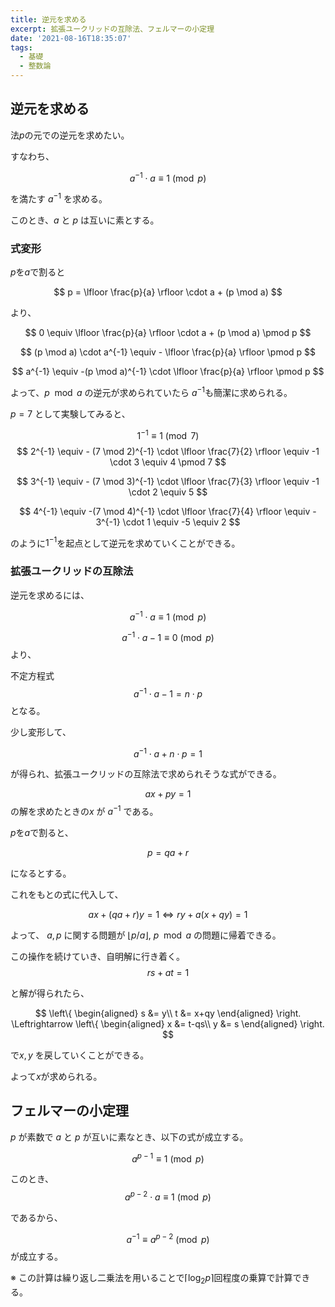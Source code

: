 ```yaml
---
title: 逆元を求める
excerpt: 拡張ユークリッドの互除法、フェルマーの小定理
date: '2021-08-16T18:35:07'
tags:
  - 基礎
  - 整数論
---
```


## 逆元を求める

法$p$の元での逆元を求めたい。

すなわち、

$$
a^{-1} \cdot a \equiv  1 \pmod p
$$

を満たす $a^{-1}$ を求める。


このとき、$a$ と $p$ は互いに素とする。


### 式変形

$p$を$a$で割ると

$$
p = \lfloor \frac{p}{a} \rfloor \cdot a + (p \mod a)
$$

より、

$$
0 \equiv \lfloor \frac{p}{a} \rfloor \cdot a + (p \mod a) \pmod p
$$

$$
(p \mod a) \cdot a^{-1} \equiv - \lfloor \frac{p}{a} \rfloor \pmod p
$$

$$
a^{-1} \equiv -(p \mod a)^{-1} \cdot \lfloor \frac{p}{a} \rfloor \pmod p
$$

よって、$p \mod a$ の逆元が求められていたら $a^{-1}$も簡潔に求められる。

$p = 7$ として実験してみると、

$$
1^{-1} \equiv 1 \pmod 7
$$
$$
2^{-1} \equiv - (7 \mod 2)^{-1} \cdot \lfloor \frac{7}{2} \rfloor \equiv -1 \cdot 3 \equiv 4 \pmod 7
$$

$$
3^{-1} \equiv - (7 \mod 3)^{-1} \cdot \lfloor 
\frac{7}{3} \rfloor \equiv -1 \cdot 2 \equiv 5
$$

$$
4^{-1} \equiv -(7 \mod 4)^{-1} \cdot \lfloor \frac{7}{4} \rfloor \equiv - 3^{-1} \cdot 1 \equiv -5 \equiv 2
$$

のように$1^{-1}$を起点として逆元を求めていくことができる。

### 拡張ユークリッドの互除法

逆元を求めるには、

$$
a^{-1} \cdot a \equiv 1 \pmod p
$$

$$
a^{-1} \cdot a - 1 \equiv 0 \pmod p
$$
より、

不定方程式
$$
a^{-1} \cdot a - 1 = n \cdot p
$$
となる。

少し変形して、

$$
a^{-1} \cdot a + n\cdot p = 1
$$

が得られ、拡張ユークリッドの互除法で求められそうな式ができる。

$$
ax + py = 1
$$
の解を求めたときの$x$ が $a^{-1}$ である。


$p$を$a$で割ると、

$$
p = qa + r
$$

になるとする。

これをもとの式に代入して、

$$
ax + (qa + r)y = 1 \Leftrightarrow ry + a(x+qy) = 1
$$

よって、
$a,p$ に関する問題が $\lfloor p/a \rfloor$, $p \mod a$ の問題に帰着できる。


この操作を続けていき、自明解に行き着く。
$$
rs + at = 1
$$

と解が得られたら、

$$
\left\{
\begin{aligned}
s &= y\\ t &= x+qy
\end{aligned}
\right.
\Leftrightarrow \left\{
\begin{aligned}
x &= t-qs\\ y &= s
\end{aligned}
\right.
$$

で$x,y$ を戻していくことができる。

よって$x$が求められる。

## フェルマーの小定理

$p$ が素数で $a$ と $p$ が互いに素なとき、以下の式が成立する。

$$
a^{p-1} \equiv 1 \pmod p
$$

このとき、
$$
a^{p-2}\cdot a \equiv 1 \pmod p
$$

であるから、

$$
a^{-1} \equiv a^{p-2}  \pmod p
$$
が成立する。

※ この計算は繰り返し二乗法を用いることで$\lceil\log_2 p\rceil$回程度の乗算で計算できる。